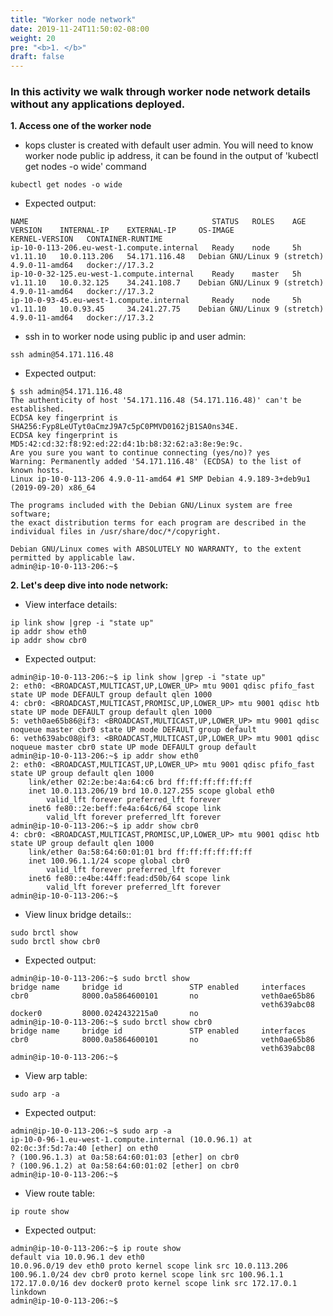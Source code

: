 ```yaml
---
title: "Worker node network"
date: 2019-11-24T11:50:02-08:00
weight: 20
pre: "<b>1. </b>"
draft: false
---
```


### In this activity we walk through worker node network details without any applications deployed.

**1. Access one of the worker node**

* kops cluster is created with default user admin. You will need to know worker node public ip address, it can be found in the output of 'kubectl get nodes -o wide' command
```
kubectl get nodes -o wide
```
  * Expected output:
  ```
  NAME                                         STATUS   ROLES    AGE   VERSION    INTERNAL-IP    EXTERNAL-IP     OS-IMAGE                       KERNEL-VERSION   CONTAINER-RUNTIME
  ip-10-0-113-206.eu-west-1.compute.internal   Ready    node     5h    v1.11.10   10.0.113.206   54.171.116.48   Debian GNU/Linux 9 (stretch)   4.9.0-11-amd64   docker://17.3.2
  ip-10-0-32-125.eu-west-1.compute.internal    Ready    master   5h    v1.11.10   10.0.32.125    34.241.108.7    Debian GNU/Linux 9 (stretch)   4.9.0-11-amd64   docker://17.3.2
  ip-10-0-93-45.eu-west-1.compute.internal     Ready    node     5h    v1.11.10   10.0.93.45     34.241.27.75    Debian GNU/Linux 9 (stretch)   4.9.0-11-amd64   docker://17.3.2
  ```
* ssh in to worker node using public ip and user admin:
```
ssh admin@54.171.116.48
```
  * Expected output:
  ```
  $ ssh admin@54.171.116.48
  The authenticity of host '54.171.116.48 (54.171.116.48)' can't be established.
  ECDSA key fingerprint is SHA256:Fyp8LeUTyt0aCmzJ9A7c5pC0PMVD0162jB1SA0ns34E.
  ECDSA key fingerprint is MD5:42:cd:32:f8:92:ed:22:d4:1b:b8:32:62:a3:8e:9e:9c.
  Are you sure you want to continue connecting (yes/no)? yes
  Warning: Permanently added '54.171.116.48' (ECDSA) to the list of known hosts.
  Linux ip-10-0-113-206 4.9.0-11-amd64 #1 SMP Debian 4.9.189-3+deb9u1 (2019-09-20) x86_64

  The programs included with the Debian GNU/Linux system are free software;
  the exact distribution terms for each program are described in the
  individual files in /usr/share/doc/*/copyright.

  Debian GNU/Linux comes with ABSOLUTELY NO WARRANTY, to the extent
  permitted by applicable law.
  admin@ip-10-0-113-206:~$
  ```

**2. Let's deep dive into node network:**

* View interface details:
```
ip link show |grep -i "state up"
ip addr show eth0
ip addr show cbr0
```
  * Expected output:
  ```
  admin@ip-10-0-113-206:~$ ip link show |grep -i "state up"
  2: eth0: <BROADCAST,MULTICAST,UP,LOWER_UP> mtu 9001 qdisc pfifo_fast state UP mode DEFAULT group default qlen 1000
  4: cbr0: <BROADCAST,MULTICAST,PROMISC,UP,LOWER_UP> mtu 9001 qdisc htb state UP mode DEFAULT group default qlen 1000
  5: veth0ae65b86@if3: <BROADCAST,MULTICAST,UP,LOWER_UP> mtu 9001 qdisc noqueue master cbr0 state UP mode DEFAULT group default
  6: veth639abc08@if3: <BROADCAST,MULTICAST,UP,LOWER_UP> mtu 9001 qdisc noqueue master cbr0 state UP mode DEFAULT group default
  admin@ip-10-0-113-206:~$ ip addr show eth0
  2: eth0: <BROADCAST,MULTICAST,UP,LOWER_UP> mtu 9001 qdisc pfifo_fast state UP group default qlen 1000
      link/ether 02:2e:be:4a:64:c6 brd ff:ff:ff:ff:ff:ff
      inet 10.0.113.206/19 brd 10.0.127.255 scope global eth0
          valid_lft forever preferred_lft forever
      inet6 fe80::2e:beff:fe4a:64c6/64 scope link
          valid_lft forever preferred_lft forever
  admin@ip-10-0-113-206:~$ ip addr show cbr0
  4: cbr0: <BROADCAST,MULTICAST,PROMISC,UP,LOWER_UP> mtu 9001 qdisc htb state UP group default qlen 1000
      link/ether 0a:58:64:60:01:01 brd ff:ff:ff:ff:ff:ff
      inet 100.96.1.1/24 scope global cbr0
          valid_lft forever preferred_lft forever
      inet6 fe80::e4be:44ff:fead:d50b/64 scope link
          valid_lft forever preferred_lft forever
  admin@ip-10-0-113-206:~$
  ```

* View linux bridge details::
```
sudo brctl show
sudo brctl show cbr0
```
  * Expected output:
  ```
  admin@ip-10-0-113-206:~$ sudo brctl show
  bridge name     bridge id               STP enabled     interfaces
  cbr0            8000.0a5864600101       no              veth0ae65b86
                                                          veth639abc08
  docker0         8000.0242432215a0       no
  admin@ip-10-0-113-206:~$ sudo brctl show cbr0
  bridge name     bridge id               STP enabled     interfaces
  cbr0            8000.0a5864600101       no              veth0ae65b86
                                                          veth639abc08
  admin@ip-10-0-113-206:~$
  ```

* View arp table:
```
sudo arp -a
```
  * Expected output:
  ```
  admin@ip-10-0-113-206:~$ sudo arp -a
  ip-10-0-96-1.eu-west-1.compute.internal (10.0.96.1) at 02:0c:3f:5d:7a:40 [ether] on eth0
  ? (100.96.1.3) at 0a:58:64:60:01:03 [ether] on cbr0
  ? (100.96.1.2) at 0a:58:64:60:01:02 [ether] on cbr0
  admin@ip-10-0-113-206:~$
  ```

* View route table:
```
ip route show
```
  * Expected output:
  ```
  admin@ip-10-0-113-206:~$ ip route show
  default via 10.0.96.1 dev eth0
  10.0.96.0/19 dev eth0 proto kernel scope link src 10.0.113.206
  100.96.1.0/24 dev cbr0 proto kernel scope link src 100.96.1.1
  172.17.0.0/16 dev docker0 proto kernel scope link src 172.17.0.1 linkdown
  admin@ip-10-0-113-206:~$
  ```
